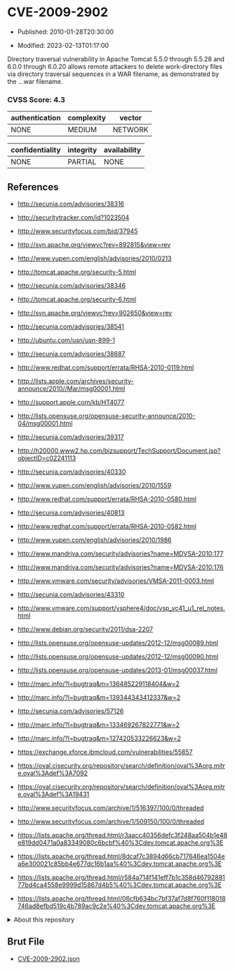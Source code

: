# CVE-2009-2902

- Published: 2010-01-28T20:30:00

- Modified: 2023-02-13T01:17:00

Directory traversal vulnerability in Apache Tomcat 5.5.0 through 5.5.28 and 6.0.0 through 6.0.20 allows remote attackers to delete work-directory files via directory traversal sequences in a WAR filename, as demonstrated by the ...war filename.

### CVSS Score: **4.3**

| authentication | complexity | vector |
| --- | --- | --- |
| NONE | MEDIUM | NETWORK |

| confidentiality | integrity | availability |
| --- | --- | --- |
| NONE | PARTIAL | NONE |

## References

* http://secunia.com/advisories/38316

* http://securitytracker.com/id?1023504

* http://www.securityfocus.com/bid/37945

* http://svn.apache.org/viewvc?rev=892815&view=rev

* http://www.vupen.com/english/advisories/2010/0213

* http://tomcat.apache.org/security-5.html

* http://secunia.com/advisories/38346

* http://tomcat.apache.org/security-6.html

* http://svn.apache.org/viewvc?rev=902650&view=rev

* http://secunia.com/advisories/38541

* http://ubuntu.com/usn/usn-899-1

* http://secunia.com/advisories/38687

* http://www.redhat.com/support/errata/RHSA-2010-0119.html

* http://lists.apple.com/archives/security-announce/2010//Mar/msg00001.html

* http://support.apple.com/kb/HT4077

* http://lists.opensuse.org/opensuse-security-announce/2010-04/msg00001.html

* http://secunia.com/advisories/39317

* http://h20000.www2.hp.com/bizsupport/TechSupport/Document.jsp?objectID=c02241113

* http://secunia.com/advisories/40330

* http://www.vupen.com/english/advisories/2010/1559

* http://www.redhat.com/support/errata/RHSA-2010-0580.html

* http://secunia.com/advisories/40813

* http://www.redhat.com/support/errata/RHSA-2010-0582.html

* http://www.vupen.com/english/advisories/2010/1986

* http://www.mandriva.com/security/advisories?name=MDVSA-2010:177

* http://www.mandriva.com/security/advisories?name=MDVSA-2010:176

* http://www.vmware.com/security/advisories/VMSA-2011-0003.html

* http://secunia.com/advisories/43310

* http://www.vmware.com/support/vsphere4/doc/vsp_vc41_u1_rel_notes.html

* http://www.debian.org/security/2011/dsa-2207

* http://lists.opensuse.org/opensuse-updates/2012-12/msg00089.html

* http://lists.opensuse.org/opensuse-updates/2012-12/msg00090.html

* http://lists.opensuse.org/opensuse-updates/2013-01/msg00037.html

* http://marc.info/?l=bugtraq&m=136485229118404&w=2

* http://marc.info/?l=bugtraq&m=139344343412337&w=2

* http://secunia.com/advisories/57126

* http://marc.info/?l=bugtraq&m=133469267822771&w=2

* http://marc.info/?l=bugtraq&m=127420533226623&w=2

* https://exchange.xforce.ibmcloud.com/vulnerabilities/55857

* https://oval.cisecurity.org/repository/search/definition/oval%3Aorg.mitre.oval%3Adef%3A7092

* https://oval.cisecurity.org/repository/search/definition/oval%3Aorg.mitre.oval%3Adef%3A19431

* http://www.securityfocus.com/archive/1/516397/100/0/threaded

* http://www.securityfocus.com/archive/1/509150/100/0/threaded

* https://lists.apache.org/thread.html/r3aacc40356defc3f248aa504b1e48e819dd0471a0a83349080c6bcbf%40%3Cdev.tomcat.apache.org%3E

* https://lists.apache.org/thread.html/8dcaf7c3894d66cb717646ea1504ea6e300021c85bb4e677dc16b1aa%40%3Cdev.tomcat.apache.org%3E

* https://lists.apache.org/thread.html/r584a714f141eff7b1c358d4679288177bd4ca4558e9999d15867d4b5%40%3Cdev.tomcat.apache.org%3E

* https://lists.apache.org/thread.html/06cfb634bc7bf37af7d8f760f118018746ad8efbd519c4b789ac9c2e%40%3Cdev.tomcat.apache.org%3E

<details>
<summary>About this repository</summary> 

  This repository is part of the project [Live Hack CVE](https://github.com/Live-Hack-CVE). Main website can be found [www.live-hack.org](https://www.live-hack.org) 
  
  Made by [Sn0wAlice](https://github.com/Sn0wAlice) for the people that care about security and need to have a feed of the latest CVEs. Hope you enjoy it, don't forget to star the repo and follow me on [Twitter](https://twitter.com/Sn0wAlice) and [Github](https://github.com/Sn0wAlice). And that is my [personnal website](https://www.alice-snow.me/)

  - [Home Page](https://github.com/Live-Hack-CVE)
  - [Framework](https://github.com/Live-Hack-CVE/cve-framework)
  - [CVE database](https://github.com/Live-Hack-CVE/full_database)
  - [Changelog](https://github.com/Live-Hack-CVE/Changelog)
</details>

## Brut File

* [CVE-2009-2902.json](https://raw.githubusercontent.com/Live-Hack-CVE/full_database/main/cves/2009/CVE-2009-2902.json)


